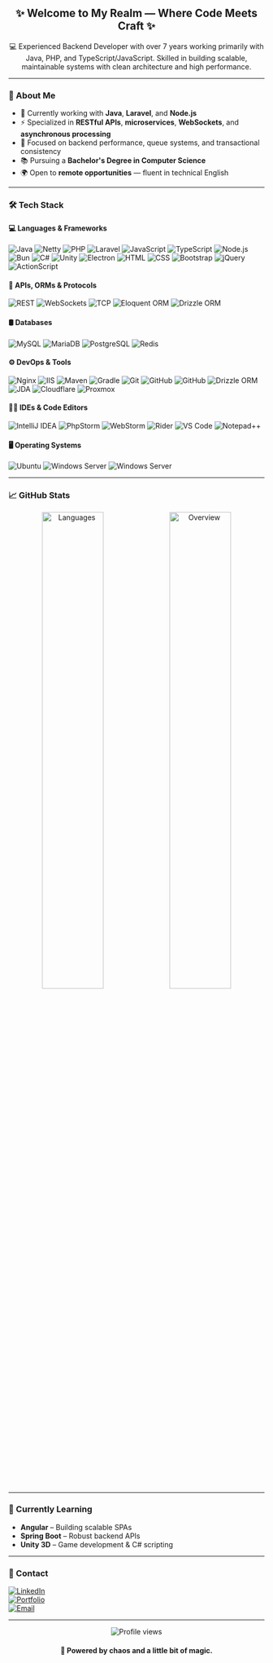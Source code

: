 <h2 align="center">✨ Welcome to My Realm — Where Code Meets Craft ✨</h2>

<p align="center">
  💻 Experienced Backend Developer with over 7 years working primarily with Java, PHP, and TypeScript/JavaScript. Skilled in building scalable, maintainable systems with clean architecture and high performance.
</p>

---

### 🧙 About Me

- 🔭 Currently working with **Java**, **Laravel**, and **Node.js**
- ⚡ Specialized in **RESTful APIs**, **microservices**, **WebSockets**, and **asynchronous processing**
- 🎯 Focused on backend performance, queue systems, and transactional consistency
- 📚 Pursuing a **Bachelor's Degree in Computer Science**
- 🌍 Open to **remote opportunities** — fluent in technical English

---

### 🛠️ Tech Stack

#### 💻 Languages & Frameworks
![Java](https://img.shields.io/badge/Java-df2002?style=flat&logo=openjdk&logoColor=white)
![Netty](https://img.shields.io/badge/Netty-df2002?style=flat)
![PHP](https://img.shields.io/badge/PHP-df2002?style=flat&logo=php&logoColor=white)
![Laravel](https://img.shields.io/badge/Laravel-df2002?style=flat&logo=laravel&logoColor=white)
![JavaScript](https://img.shields.io/badge/JavaScript-df2002?style=flat&logo=javascript&logoColor=white)
![TypeScript](https://img.shields.io/badge/TypeScript-df2002?style=flat&logo=typescript&logoColor=white)
![Node.js](https://img.shields.io/badge/Node.js-df2002?style=flat&logo=node.js&logoColor=white)
![Bun](https://img.shields.io/badge/Bun-df2002?style=flat&logo=bun&logoColor=white)
![C#](https://img.shields.io/badge/C%23-df2002?style=flat&logo=c-sharp&logoColor=white)
![Unity](https://img.shields.io/badge/Unity-df2002?style=flat&logo=unity&logoColor=white)
![Electron](https://img.shields.io/badge/Electron-df2002?style=flat&logo=electron&logoColor=white)
![HTML](https://img.shields.io/badge/HTML5-df2002?style=flat&logo=html5&logoColor=white)
![CSS](https://img.shields.io/badge/CSS3-df2002?style=flat&logo=css3&logoColor=white)
![Bootstrap](https://img.shields.io/badge/Bootstrap-df2002?style=flat&logo=bootstrap&logoColor=white)
![jQuery](https://img.shields.io/badge/jQuery-df2002?style=flat&logo=jquery&logoColor=white)
![ActionScript](https://img.shields.io/badge/ActionScript-df2002?style=flat&logoColor=white)

#### 🔌 APIs, ORMs & Protocols
![REST](https://img.shields.io/badge/REST-df2002?style=flat)
![WebSockets](https://img.shields.io/badge/WebSockets-df2002?style=flat)
![TCP](https://img.shields.io/badge/TCP-df2002?style=flat)
![Eloquent ORM](https://img.shields.io/badge/Eloquent-ORM-df2002?style=flat)
![Drizzle ORM](https://img.shields.io/badge/Drizzle-df2002?style=flat)

#### 🛢️ Databases
![MySQL](https://img.shields.io/badge/MySQL-df2002?style=flat&logo=mysql&logoColor=white)
![MariaDB](https://img.shields.io/badge/MariaDB-df2002?style=flat&logo=mariadb&logoColor=white)
![PostgreSQL](https://img.shields.io/badge/PostgreSQL-df2002?style=flat&logo=postgresql&logoColor=white)
![Redis](https://img.shields.io/badge/Redis-df2002?style=flat&logo=redis&logoColor=white)

#### ⚙️ DevOps & Tools
![Nginx](https://img.shields.io/badge/Nginx-df2002?style=flat&logo=nginx&logoColor=white)
![IIS](https://img.shields.io/badge/IIS-df2002?style=flat)
![Maven](https://img.shields.io/badge/Maven-df2002?style=flat&logo=apachemaven&logoColor=white)
![Gradle](https://img.shields.io/badge/Gradle-df2002?style=flat&logo=gradle&logoColor=white)
![Git](https://img.shields.io/badge/Git-df2002?style=flat&logo=git&logoColor=white)
![GitHub](https://img.shields.io/badge/GitHub-df2002?style=flat&logo=github&logoColor=white)
![GitHub](https://img.shields.io/badge/Gitlab-df2002?style=flat&logo=gitlab&logoColor=white)
![Drizzle ORM](https://img.shields.io/badge/Drizzle-df2002?style=flat)
![JDA](https://img.shields.io/badge/JDA-df2002?style=flat&logo=discord&logoColor=white)
![Cloudflare](https://img.shields.io/badge/Cloudflare-df2002?style=flat&logo=cloudflare&logoColor=white)
![Proxmox](https://img.shields.io/badge/Proxmox-df2002?style=flat)

#### 🧑‍💻 IDEs & Code Editors

![IntelliJ IDEA](https://img.shields.io/badge/IntelliJ%20IDEA-df2002?style=flat&logo=intellijidea&logoColor=white)
![PhpStorm](https://img.shields.io/badge/PhpStorm-df2002?style=flat&logo=phpstorm&logoColor=white)
![WebStorm](https://img.shields.io/badge/WebStorm-df2002?style=flat&logo=webstorm&logoColor=white)
![Rider](https://img.shields.io/badge/Rider-df2002?style=flat&logo=rider&logoColor=white)
![VS Code](https://img.shields.io/badge/VS%20Code-df2002?style=flat&logo=visualstudiocode&logoColor=white)
![Notepad++](https://img.shields.io/badge/Notepad%2B%2B-df2002?style=flat&logo=notepadplusplus&logoColor=white)

#### 🖥 Operating Systems

![Ubuntu](https://img.shields.io/badge/Ubuntu-df2002?style=flat&logo=ubuntu&logoColor=white)
![Windows Server](https://img.shields.io/badge/Windows-df2002?style=flat&logo=microsoft-windows&logoColor=white)
![Windows Server](https://img.shields.io/badge/Android-df2002?style=flat&logo=android&logoColor=white)

---

### 📈 GitHub Stats

<p align="center">
  <img src="https://raw.githubusercontent.com/anthony-hyo/github-stats-transparent/refs/heads/output/generated/languages.svg" width="49%" alt="Languages" />
  <img src="https://raw.githubusercontent.com/anthony-hyo/github-stats-transparent/refs/heads/output/generated/overview.svg" width="49%" alt="Overview" />
</p>

---

### 🧠 Currently Learning

- **Angular** – Building scalable SPAs  
- **Spring Boot** – Robust backend APIs  
- **Unity 3D** – Game development & C# scripting

---

### 🔗 Contact

[![LinkedIn](https://img.shields.io/badge/-LinkedIn-df2002?style=flat&logo=linkedin)](https://www.linkedin.com/in/anthony-hyo/)  
[![Portfolio](https://img.shields.io/badge/Portfolio-anthhyo.dev-df2002?style=flat&logo=googlechrome)](https://anthhyo.dev)  
[![Email](https://img.shields.io/badge/Email-contact@anthhyo.dev-df2002?style=flat&logo=gmail)](mailto:contact@anthhyo.dev)

---

<p align="center">
  <img src="https://komarev.com/ghpvc/?username=anthony-hyo&label=Visitors&color=df2002&style=flat" alt="Profile views" />
</p>

<h4 align="center">
  💙 Powered by chaos and a little bit of magic.
</h4>
